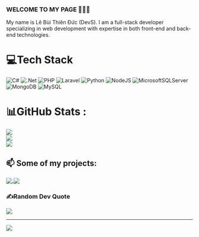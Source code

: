 ### WELCOME TO MY PAGE 👋👋👋
My name is Lê Bùi Thiên Đức (DevS). I am a full-stack developer specializing in web development with expertise in both front-end and back-end technologies.

# 💻Tech Stack
![C#](https://img.shields.io/badge/c%23-%23239120.svg?style=for-the-badge&logo=c-sharp&logoColor=white)
![.Net](https://img.shields.io/badge/.NET-5C2D91?style=for-the-badge&logo=.net&logoColor=white)
![PHP](https://img.shields.io/badge/php-%23777BB4.svg?style=for-the-badge&logo=php&logoColor=white)
![Laravel](https://img.shields.io/badge/laravel-%23FF2D20.svg?style=for-the-badge&logo=laravel&logoColor=white)
![Python](https://img.shields.io/badge/python-3670A0?style=for-the-badge&logo=python&logoColor=ffdd54)
![NodeJS](https://img.shields.io/badge/node.js-6DA55F?style=for-the-badge&logo=node.js&logoColor=white)
![MicrosoftSQLServer](https://img.shields.io/badge/Microsoft%20SQL%20Server-CC2927?style=for-the-badge&logo=microsoft%20sql%20server&logoColor=white)
![MongoDB](https://img.shields.io/badge/MongoDB-%234ea94b.svg?style=for-the-badge&logo=mongodb&logoColor=white)
![MySQL](https://img.shields.io/badge/mysql-%2300f.svg?style=for-the-badge&logo=mysql&logoColor=white)

# 📊GitHub Stats :
![](https://github-readme-stats.vercel.app/api?username=DevS&theme=radical&hide_border=false&include_all_commits=false&count_private=false)<br/>
![](https://github-readme-streak-stats.herokuapp.com/?user=DevS&theme=radical&hide_border=false)<br/>
![](https://github-readme-stats.vercel.app/api/top-langs/?username=DevS&theme=radical&hide_border=false&include_all_commits=false&count_private=false&layout=compact)

## 📫 Some of my projects:
<!-- You can add your project repositories here using the same format -->
<a href="https://github.com/DevS/Project1">
  <img align="center" src="https://github-readme-stats.vercel.app/api/pin/?username=DevS&repo=Project1&theme=radical" />
</a>    
<a href="https://github.com/DevS/Project2">
  <img align="center" src="https://github-readme-stats.vercel.app/api/pin/?username=DevS&repo=Project2&theme=merko" />
</a>

### ✍️Random Dev Quote
![](https://quotes-github-readme.vercel.app/api?type=horizontal&theme=radical)

---
[![](https://visitcount.itsvg.in/api?id=DevS&icon=0&color=0)](https://visitcount.itsvg.in)
